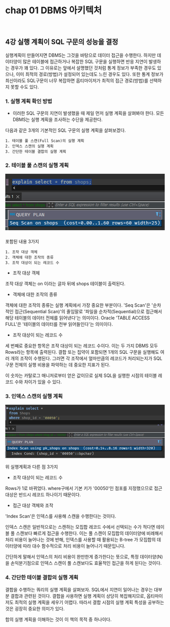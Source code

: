 # chap 01 DBMS 아키텍처

<br>

## 4강 실행 계획이 SQL 구문의 성능을 결정

실행계획이 만들어지면 DBMS는 그것을 바탕으로 데이터 접근을 수행한다. 하지만 데이터양이 많은 테이블에 접근하거나 복잡한 SQL 구문을 실행하면 반응 지연이 발생하는 경우가 꽤 있다.
그 이유로는 앞에서 설명했던 것처럼 통계 정보가 부족한 경우도 있으나, 이미 최적의 경로(방법)가 설정되어 있는데도 느린 경우도 있다. 또한 통계 정보가 최신이라도 SQL구문이 너무 복잡하면 옵티마이저가 최적의 접근 경로(방법)를 선택하지 못할 수도 있다.

### 1. 실행 계획 확인 방법

- 이러한 SQL 구문의 지연이 발생했을 때 제일 먼저 실행 계획을 살펴봐야 한다. 모든 DBMS는 실행 계획을 조사하는 수단을 제공한다.

다음과 같은 3개의 기본적인 SQL 구문의 실행 계획을 살펴보겠다.

    1. 테이블 풀 스캔(Full Scan)의 실행 계획
    2. 인덱스 스캔의 실행 계획
    3. 간단한 테이블 결합의 실행 계획

### 2. 테이블 풀 스캔의 실행 계획

![테이블 풀 스캔의 실행계획](./img/chap01_1.png)

포함된 내용 3가지

    1. 조작 대상 객체
    2. 객체에 대한 조작의 종류
    3. 조작 대상이 되는 레코드 수

- 조작 대상 객체

조작 대상 객체는 on 이라는 글자 뒤에 shops 테이블이 출력된다.

- 객체에 대한 조작의 종류

객체에 대한 조작의 종류는 실행 계획에서 가장 중요한 부분이다. 'Seq Scan'은 '순차적인 접근(Sequential Scan)'의 줄임말로 '파일을 순차적(Sequential)으로 접근해서 해당 테이블의 데이터 전체를 읽어낸다'는 의미이다.
Oracle 'TABLE ACCESS FULL'은 '테이블의 데이터를 전부 읽어들인다'는 의미이다.

- 조작 대상이 되는 레코드 수

세 번째로 중요한 항목은 조작 대상이 되는 레코드 수이다. 이는 두 가지 DBMS 모두 Rows라는 항목에 출력된다. 결합 또는 집약이 포함되면 1개의 SQL 구문을 실행해도 여러 개의 조작이 수행된다. 그러면 각 조작에서 얼마만큼의 레코드가 처리되는지가 SQL 구문 전체의 실행 비용을 파악하는 데 중요한 지표가 된다.

이 숫자는 카탈로그 매니저로부터 얻은 값이므로 실제 SQL을 실행한 시점의 테이블 레코드 수와 차이가 있을 수 있다.

### 3. 인덱스 스캔의 실행 계획

![인덱스 스캔의 실행계획](./img/chap01_2.png)

위 실행계획과 다른 점 3가지

- 조작 대상이 되는 레코드 수

Rows가 1로 바뀌었다. where구에서 기본 키가 '00050'인 점포를 지정했으므로 접근 대상은 반드시 레코드 하나이기 때문이다.

- 접근 대상 객체와 조작

'Index Scan'은 인덱스를 사용해 스캔을 수행한다는 것이다.

인덱스 스캔은 일반적으로는 스캔하는 모집합 레코드 수에서 선택되는 수가 적다면 테이블 풀 스캔보다 빠르게 접근을 수행한다. 이는 풀 스캔이 모집합의 데이터양에 비례해서 처리 비용이 늘어나는 것에 반해, 인덱스를 사용할 때 활용되는 B-tree 가 모집합의 데이터양에 따라 대수 함수적으로 처리 비용이 늘어나기 때문입니다.

간단하게 말해서 인덱스의 처리 비용이 완만한게 증가한다는 뜻으로, 특정 데이터양(N)을 손익분기점으로 인덱스 스캔이 풀 스캔보다도 효율적인 접근을 하게 된다는 것이다.

### 4. 간단한 테이블 결합의 실행 계획

결합을 수행하는 쿼리의 실행 계획을 살펴보자. SQL에서 지연이 일어나는 경우는 대부분 결합과 관련된 것이다.
결합을 사용하면 실행 계획이 상당히 복잡해지므로, 옵티마이저도 최적의 실행 계획을 세우기 어렵다. 따라서 결합 시점의 실행 계획 특성을 공부하는 것은 굉장히 중요한 의미가 있다.

합의 실행 계획을 이해하는 것이 이 책의 목적 중 하나이다.
